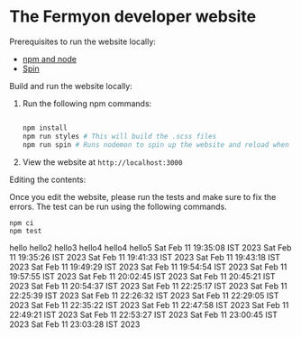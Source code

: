 # The Fermyon developer website

Prerequisites to run the website locally:

- [npm and node](https://docs.npmjs.com/cli/v8/configuring-npm/install)
- [Spin](https://developer.fermyon.com/spin/quickstart)

Build and run the website locally:

1. Run the following npm commands:

    ```bash

    npm install
    npm run styles # This will build the .scss files
    npm run spin # Runs nodemon to spin up the website and reload when content changes

    ```

1. View the website at `http://localhost:3000`

Editing the contents:

Once you edit the website, please run the tests and make sure to fix the errors. The test can be run using the following commands.

```
npm ci
npm test
```
hello
hello2
hello3
hello4
hello4
hello5
Sat Feb 11 19:35:08 IST 2023
Sat Feb 11 19:35:26 IST 2023
Sat Feb 11 19:41:33 IST 2023
Sat Feb 11 19:43:18 IST 2023
Sat Feb 11 19:49:29 IST 2023
Sat Feb 11 19:54:54 IST 2023
Sat Feb 11 19:57:55 IST 2023
Sat Feb 11 20:02:45 IST 2023
Sat Feb 11 20:45:21 IST 2023
Sat Feb 11 20:54:37 IST 2023
Sat Feb 11 22:25:17 IST 2023
Sat Feb 11 22:25:39 IST 2023
Sat Feb 11 22:26:32 IST 2023
Sat Feb 11 22:29:05 IST 2023
Sat Feb 11 22:35:22 IST 2023
Sat Feb 11 22:47:58 IST 2023
Sat Feb 11 22:49:21 IST 2023
Sat Feb 11 22:53:27 IST 2023
Sat Feb 11 23:00:45 IST 2023
Sat Feb 11 23:03:28 IST 2023

